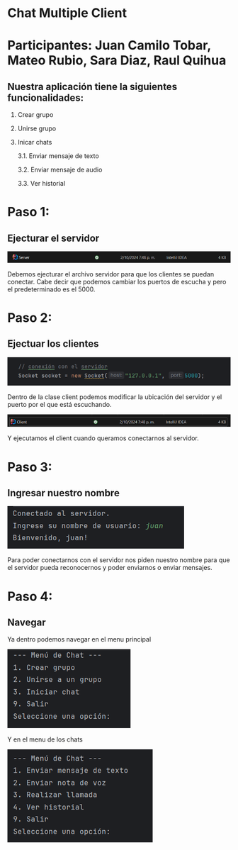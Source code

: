 # Chat Multiple Client
# Participantes: Juan Camilo Tobar, Mateo Rubio, Sara Diaz, Raul Quihua

## Nuestra aplicación tiene la siguientes funcionalidades: 
1. Crear grupo
2. Unirse grupo
3. Inicar chats
    
    3.1. Enviar mensaje de texto

    3.2. Enviar mensaje de audio

    3.3. Ver historial

# Paso 1:

## Ejecturar el servidor

![alt text](image.png)

Debemos ejecturar el archivo servidor para que los clientes se puedan conectar. Cabe decir que podemos cambiar los puertos de escucha y pero el predeterminado es el 5000.

# Paso 2:

## Ejectuar los clientes

![alt text](image-1.png)

Dentro de la clase client podemos modificar la ubicación del servidor y el puerto por el que está escuchando.

![alt text](image-3.png)

Y ejecutamos el client cuando queramos conectarnos al servidor.

# Paso 3:

## Ingresar nuestro nombre

![alt text](image-4.png)

Para poder conectarnos con el servidor nos piden nuestro nombre para que el servidor pueda reconocernos y poder enviarnos o enviar mensajes.

# Paso 4:

## Navegar

Ya dentro podemos navegar en el menu principal

![alt text](image-5.png)

Y en el menu de los chats

![alt text](image-6.png)


